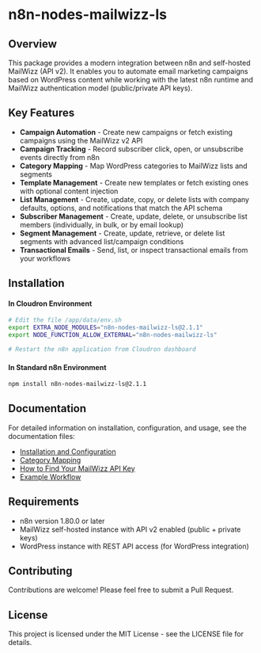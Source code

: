 # n8n-nodes-mailwizz-ls

## Overview

This package provides a modern integration between n8n and self-hosted MailWizz (API v2). It enables you to automate email marketing campaigns based on WordPress content while working with the latest n8n runtime and MailWizz authentication model (public/private API keys).

## Key Features

- **Campaign Automation** - Create new campaigns or fetch existing campaigns using the MailWizz v2 API
- **Campaign Tracking** - Record subscriber click, open, or unsubscribe events directly from n8n
- **Category Mapping** - Map WordPress categories to MailWizz lists and segments
- **Template Management** - Create new templates or fetch existing ones with optional content injection
- **List Management** - Create, update, copy, or delete lists with company defaults, options, and notifications that match the API schema
- **Subscriber Management** - Create, update, delete, or unsubscribe list members (individually, in bulk, or by email lookup)
- **Segment Management** - Create, update, retrieve, or delete list segments with advanced list/campaign conditions
- **Transactional Emails** - Send, list, or inspect transactional emails from your workflows

## Installation

#### In Cloudron Environment

```bash
# Edit the file /app/data/env.sh
export EXTRA_NODE_MODULES="n8n-nodes-mailwizz-ls@2.1.1"
export NODE_FUNCTION_ALLOW_EXTERNAL="n8n-nodes-mailwizz-ls"

# Restart the n8n application from Cloudron dashboard
```

#### In Standard n8n Environment

```bash
npm install n8n-nodes-mailwizz-ls@2.1.1
```

## Documentation

For detailed information on installation, configuration, and usage, see the documentation files:

- [Installation and Configuration](docs/installation.md)
- [Category Mapping](docs/category-mapping.md)
- [How to Find Your MailWizz API Key](docs/api-key-info.md)
- [Example Workflow](docs/workflow-example.md)

## Requirements

- n8n version 1.80.0 or later
- MailWizz self-hosted instance with API v2 enabled (public + private keys)
- WordPress instance with REST API access (for WordPress integration)

## Contributing

Contributions are welcome! Please feel free to submit a Pull Request.

## License

This project is licensed under the MIT License - see the LICENSE file for details.
